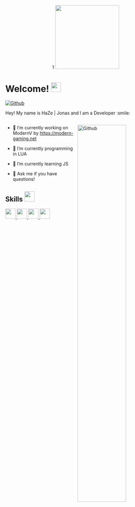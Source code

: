 <p align="center">1
    <img width="200" src=https://i.imgur.com/uccrPxO.png">
</p>

<h1> Welcome! <img src = "https://raw.githubusercontent.com/MartinHeinz/MartinHeinz/master/wave.gif" width = 30px> </h1>
<p align='center'>
</p>

[![Github](https://img.shields.io/github/followers/Aditya664?label=Follow&style=social)](https://github.com/Remzo-Jonas)

<div size='20px'> Hey! My name is HaZe | Jonas and I am a Developer :smile: 
</div>

<h2> <About Me></h2>

<img width="55%" align="right" alt="Github" src="https://raw.githubusercontent.com/onimur/.github/master/.resources/git-header.svg" />

- :telescope: I’m currently working on ModernV by https://modern-gaming.net
  
- :seedling: I’m currently programming in LUA
                                                                                                                                   
 - :seedling: I’m currently learning JS <JavaScript>                                                                                                                          
                                                                                                                                   
- :speech_balloon: Ask me if you have questions!

<h2> Skills <img src = "https://media2.giphy.com/media/QssGEmpkyEOhBCb7e1/giphy.gif?cid=ecf05e47a0n3gi1bfqntqmob8g9aid1oyj2wr3ds3mg700bl&rid=giphy.gif" width = 32px> </h2>
<a href= https://github.com/Aditya664?tab=repositories&q=&type=&language=reactjs&sort= > <img width ='32px' src ='https://raw.githubusercontent.com/rahulbanerjee26/githubAboutMeGenerator/main/icons/reactjs.svg'> </a>
<a href= https://github.com/Aditya664?tab=repositories&q=&type=&language=javascript&sort= > <img width ='32px' src ='https://raw.githubusercontent.com/rahulbanerjee26/githubAboutMeGenerator/main/icons/javascript.svg'> </a>
<a href= https://github.com/Aditya664?tab=repositories&q=&type=&language=css&sort= > <img width ='32px' src ='https://raw.githubusercontent.com/rahulbanerjee26/githubAboutMeGenerator/main/icons/css.svg'> </a>
<a href= https://github.com/Aditya664?tab=repositories&q=&type=&language=html&sort= > <img width ='32px' src ='https://raw.githubusercontent.com/rahulbanerjee26/githubAboutMeGenerator/main/icons/html.svg'> </a>
  
<br>
<br>
  <br>
  


<br>
